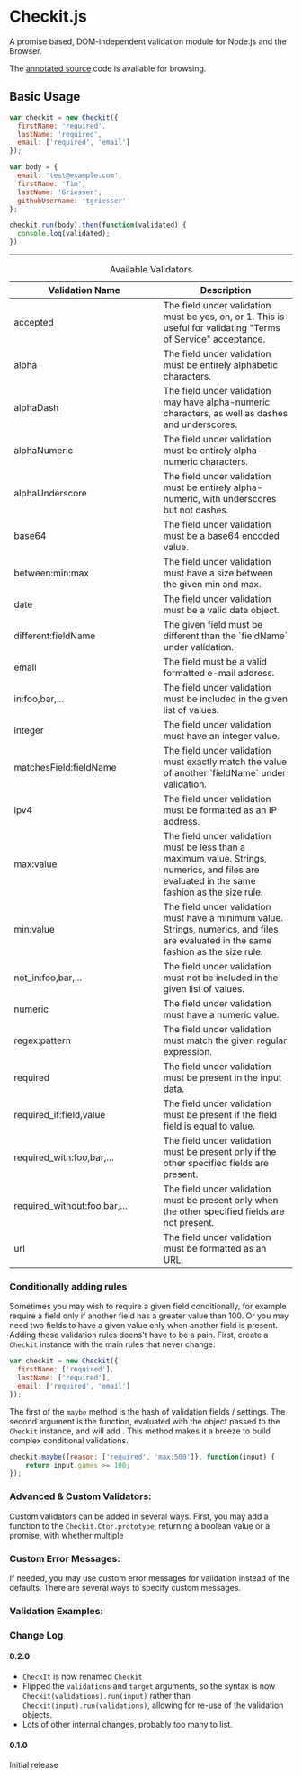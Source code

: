 # Checkit.js

A promise based, DOM-independent validation module for Node.js and the Browser.

The [annotated source]() code is available for browsing.

## Basic Usage

```js
var checkit = new Checkit({
  firstName: 'required',
  lastName: 'required',
  email: ['required', 'email']
});

var body = {
  email: 'test@example.com',
  firstName: 'Tim',
  lastName: 'Griesser',
  githubUsername: 'tgriesser'
};

checkit.run(body).then(function(validated) {
  console.log(validated);
})
```

-----

<table>
  <caption>
      Available Validators
  </caption>
  <thead>
    <tr>
      <th style="min-width:250px;">Validation Name</th>
      <th>Description</th>
    </tr>
  </thead>
  <tbody>
    <tr>
      <td>accepted</td>
      <td>The field under validation must be yes, on, or 1. This is useful for validating "Terms of Service" acceptance.</td>
    </tr>
    <tr>
      <td>alpha</td>
      <td>The field under validation must be entirely alphabetic characters.</td>
    </tr>
    <tr>
      <td>alphaDash</td>
      <td>The field under validation may have alpha-numeric characters, as well as dashes and underscores.</td>
    </tr>
    <tr>
      <td>alphaNumeric</td>
      <td>The field under validation must be entirely alpha-numeric characters.</td>
    </tr>
    <tr>
      <td>alphaUnderscore</td>
      <td>The field under validation must be entirely alpha-numeric, with underscores but not dashes.</td>
    </tr>
    <tr>
      <td>base64</td>
      <td>The field under validation must be a base64 encoded value.</td>
    </tr>
    <tr>
      <td>between:min:max</td>
      <td>The field under validation must have a size between the given min and max.</td>
    </tr>
    <tr>
      <td>date</td>
      <td>The field under validation must be a valid date object.</td>
    </tr>
    <tr>
      <td>different:fieldName</td>
      <td>The given field must be different than the `fieldName` under validation.</td>
    </tr>
    <tr>
      <td>email</td>
      <td>The field must be a valid formatted e-mail address.</td>
    </tr>
    <tr>
      <td>in:foo,bar,...</td>
      <td>The field under validation must be included in the given list of values.</td>
    </tr>
    <tr>
      <td>integer</td>
      <td>The field under validation must have an integer value.</td>
    </tr>
    <tr>
      <td>matchesField:fieldName</td>
      <td>The field under validation must exactly match the value of another `fieldName` under validation.</td>
    </tr>
    <tr>
      <td>ipv4</td>
      <td>The field under validation must be formatted as an IP address.</td>
    </tr>
    <tr>
      <td>max:value</td>
      <td>The field under validation must be less than a maximum value. Strings, numerics, and files are evaluated in the same fashion as the size rule.</td>
    </tr>
    <tr>
      <td>min:value</td>
      <td>The field under validation must have a minimum value. Strings, numerics, and files are evaluated in the same fashion as the size rule.</td>
    </tr>
    <tr>
      <td>not_in:foo,bar,...</td>
      <td>The field under validation must not be included in the given list of values.</td>
    </tr>
    <tr>
      <td>numeric</td>
      <td>The field under validation must have a numeric value.</td>
    </tr>
    <tr>
      <td>regex:pattern</td>
      <td>The field under validation must match the given regular expression.</td>
    </tr>
    <tr>
      <td>required</td>
      <td>The field under validation must be present in the input data.</td>
    </tr>
    <tr>
      <td>required_if:field,value</td>
      <td>The field under validation must be present if the field field is equal to value.</td>
    </tr>
    <tr>
      <td>required_with:foo,bar,...</td>
      <td>The field under validation must be present only if the other specified fields are present.</td>
    </tr>
    <tr>
      <td>required_without:foo,bar,...</td>
      <td>The field under validation must be present only when the other specified fields are not present.</td>
    </tr>
    <tr>
      <td>url</td>
      <td>The field under validation must be formatted as an URL.</td>
    </tr>
  </tbody>
</table>

### Conditionally adding rules

Sometimes you may wish to require a given field conditionally, for example require a field only if another field has a greater value than 100. Or you may need two fields to have a given value only when another field is present. Adding these validation rules doens't have to be a pain. First, create a `Checkit` instance with the main rules that never change:

```js
var checkit = new Checkit({
  firstName: ['required'],
  lastName: ['required'],
  email: ['required', 'email']
});
```

The first of the `maybe` method is the hash of validation fields / settings. The second argument is the function, evaluated with the object passed to the `Checkit` instance, and will add . This method makes it a breeze to build complex conditional validations.

```js
checkit.maybe({reason: ['required', 'max:500']}, function(input) {
    return input.games >= 100;
});
```

### Advanced &amp; Custom Validators:

Custom validators can be added in several ways. First, you may add a function to the `Checkit.Ctor.prototype`, returning a boolean value or a promise, with whether multiple

### Custom Error Messages:

If needed, you may use custom error messages for validation instead of the defaults. There are several ways to specify custom messages.

### Validation Examples:


### Change Log

#### 0.2.0

- `CheckIt` is now renamed `Checkit`
- Flipped the `validations` and `target` arguments, so the syntax is now `Checkit(validations).run(input)` rather than `Checkit(input).run(validations)`, allowing for re-use of the validation objects.
- Lots of other internal changes, probably too many to list.

#### 0.1.0

Initial release

